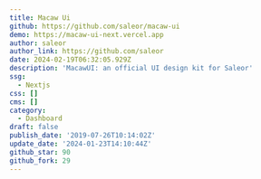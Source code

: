```yaml
---
title: Macaw Ui
github: https://github.com/saleor/macaw-ui
demo: https://macaw-ui-next.vercel.app
author: saleor
author_link: https://github.com/saleor
date: 2024-02-19T06:32:05.929Z
description: 'MacawUI: an official UI design kit for Saleor'
ssg:
  - Nextjs
css: []
cms: []
category:
  - Dashboard
draft: false
publish_date: '2019-07-26T10:14:02Z'
update_date: '2024-01-23T14:10:44Z'
github_star: 90
github_fork: 29
---
```

